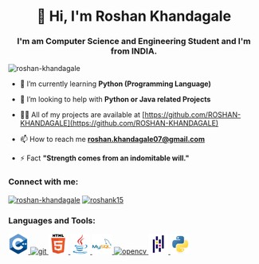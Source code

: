 <h1 align="center">👋 Hi, I'm Roshan Khandagale</h1>
<h3 align="center">I'm am Computer Science and Engineering Student and I'm from INDIA.</h3>

<p align="left"> <img src="https://komarev.com/ghpvc/?username=roshan-khandagale&label=Profile%20views&color=0e75b6&style=flat" alt="roshan-khandagale" /> </p>

- 🌱 I’m currently learning **Python (Programming Language)**

- 🤝 I’m looking to help with **Python or Java related Projects**

- 👨‍💻 All of my projects are available at [https://github.com/ROSHAN-KHANDAGALE](https://github.com/ROSHAN-KHANDAGALE)

- 📫 How to reach me **roshan.khandagale07@gmail.com**

- ⚡ Fact **"Strength comes from an indomitable will."**

<h3 align="left">Connect with me:</h3>
<p align="left">
<a href="https://linkedin.com/in/roshan-khandagale" target="blank"><img align="center" src="https://raw.githubusercontent.com/rahuldkjain/github-profile-readme-generator/master/src/images/icons/Social/linked-in-alt.svg" alt="roshan-khandagale" height="30" width="40" /></a>
<a href="https://www.codechef.com/users/roshank15" target="blank"><img align="center" src="https://cdn.jsdelivr.net/npm/simple-icons@3.1.0/icons/codechef.svg" alt="roshank15" height="30" width="40" /></a>
</p>

<h3 align="left">Languages and Tools:</h3>
<p align="left"> </a> <a href="https://www.w3schools.com/cpp/" target="_blank" rel="noreferrer"> <img src="https://raw.githubusercontent.com/devicons/devicon/master/icons/cplusplus/cplusplus-original.svg" alt="cplusplus" width="40" height="40"/> </a> <a href="https://git-scm.com/" target="_blank" rel="noreferrer"> <img src="https://www.vectorlogo.zone/logos/git-scm/git-scm-icon.svg" alt="git" width="40" height="40"/> </a> <a href="https://www.w3.org/html/" target="_blank" rel="noreferrer"> <img src="https://raw.githubusercontent.com/devicons/devicon/master/icons/html5/html5-original-wordmark.svg" alt="html5" width="40" height="40"/> </a> <a href="https://www.java.com" target="_blank" rel="noreferrer"> <img src="https://raw.githubusercontent.com/devicons/devicon/master/icons/java/java-original.svg" alt="java" width="40" height="40"/> </a> <a href="https://www.mysql.com/" target="_blank" rel="noreferrer"> <img src="https://raw.githubusercontent.com/devicons/devicon/master/icons/mysql/mysql-original-wordmark.svg" alt="mysql" width="40" height="40"/> </a> <a href="https://opencv.org/" target="_blank" rel="noreferrer"> <img src="https://www.vectorlogo.zone/logos/opencv/opencv-icon.svg" alt="opencv" width="40" height="40"/> </a> <a href="https://pandas.pydata.org/" target="_blank" rel="noreferrer"> <img src="https://raw.githubusercontent.com/devicons/devicon/2ae2a900d2f041da66e950e4d48052658d850630/icons/pandas/pandas-original.svg" alt="pandas" width="40" height="40"/> </a> <a href="https://www.python.org" target="_blank" rel="noreferrer"> <img src="https://raw.githubusercontent.com/devicons/devicon/master/icons/python/python-original.svg" alt="python" width="40" height="40"/> </a> </p>

<!--<p><img align="left" src="https://github-readme-stats.vercel.app/api/top-langs?username=roshan-khandagale&show_icons=true&locale=en&layout=compact" alt="roshan-khandagale" /></p>
<p>&nbsp;<img align="center" src="https://github-readme-stats.vercel.app/api?username=roshan-khandagale&show_icons=true&locale=en" alt="roshan-khandagale" /></p>

<p><img align="center" src="https://github-readme-streak-stats.herokuapp.com/?user=roshan-khandagale&" alt="roshan-khandagale" /></p>-->
